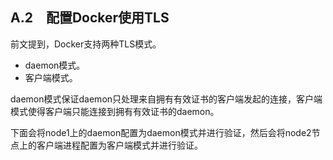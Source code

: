 ## A.2　配置Docker使用TLS

前文提到，Docker支持两种TLS模式。

+ daemon模式。
+ 客户端模式。

daemon模式保证daemon只处理来自拥有有效证书的客户端发起的连接，客户端模式使得客户端只能连接到拥有有效证书的daemon。

下面会将node1上的daemon配置为daemon模式并进行验证，然后会将node2节点上的客户端进程配置为客户端模式并进行验证。

